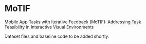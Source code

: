 # MoTIF
Mobile App Tasks with Iterative Feedback (MoTIF): Addressing Task Feasibility in Interactive Visual Environments

Dataset files and baseline code to be added shortly.
